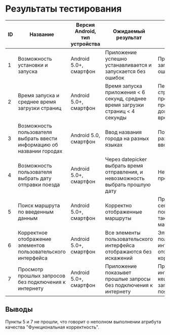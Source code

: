 # Результаты тестирования

| ID | Название | Версия Android, тип устройства | Ожидаемый результат | Фактический результат | Оценка |
| --- | --- | --- | --- | --- | --- |
| 1 | Возможность установки и запуска | Android 5.0+, смартфон | Приложение успешно устанавливается и запускается без ошибок | Приложение запускается без ошибок | Пройден |
| 2 | Время запуска и среднее время загрузки страниц | Android 5.0+, смартфон | Время запуска приложения < 6 секунд, среднее время загрузки страниц < 4 секунды | Переход по страницам происходит в пределах допустимого времени | Пройден |
| 3 | Возможность пользователя выбрать ввести информацию об названии городах | Android 5.0, смартфон | Ввод названия города на разных языках | Поддержка разных языков для ввода данных | Пройден |
| 4 | Возможность пользователя выбрать дату отправки поезда | Android 5.0+, смартфон | Через datepicker выбрать время отправления, и невозможность выбрать прошлую дату | Нельзя выбрать прошлую дату | Пройден |
| 5 | Поиск маршрута по введенным данным | Android 5.0+, смартфон | Корректно отображенные маршруты | При выборе сегоднешней даты показывются также прошедшие маршруты | Провален |
| 6 | Корректное отображение элементов пользовательского интерфейса | Android 5.0+, смартфон |  Все элементы пользовательского интерфейса отображаются без искажений | Элементы пользовательского интерфеса отображаются корректно | Пройден |
| 7 | Просмотр прошлых запросов без подключения к интернету | Android 5.0+, смартфон | Приложение показывет прошлые запросы без подключения к интернету | При отключении интернета кешированные запросы не появляются  | Провален |

## Выводы
Пункты 5 и 7 не прошли, что говорит о неполном выполнении атрибута качества "Функциональная корректность".
